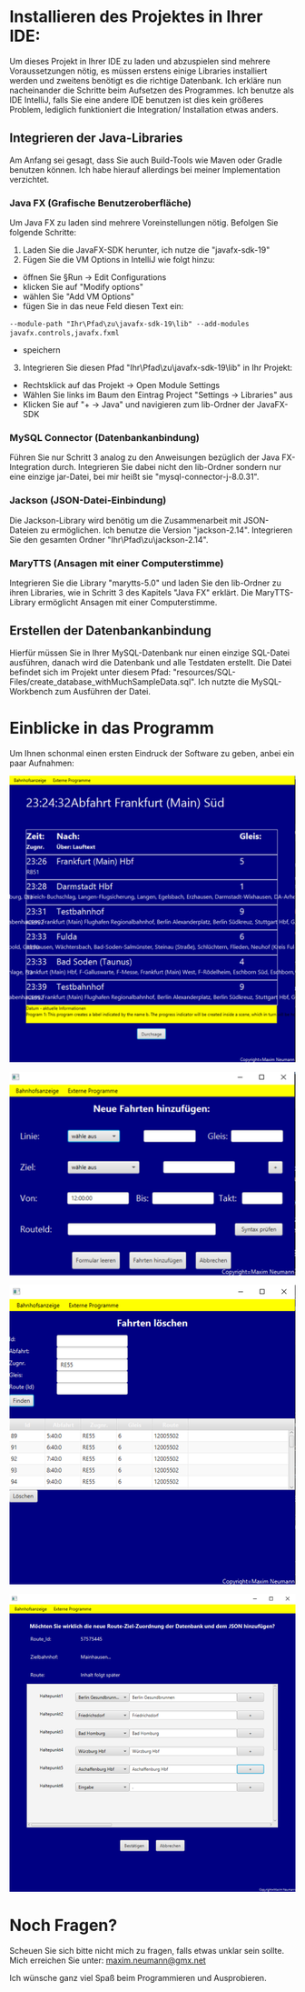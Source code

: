 # Installieren des Projektes in Ihrer IDE:

Um dieses Projekt in Ihrer IDE zu laden und abzuspielen sind mehrere Voraussetzungen nötig, es müssen erstens einige Libraries installiert werden und zweitens benötigt es die richtige Datenbank. Ich erkläre nun nacheinander die Schritte beim Aufsetzen des Programmes.
Ich benutze als IDE IntelliJ, falls Sie eine andere IDE benutzen ist dies kein größeres Problem, lediglich funktioniert die Integration/ Installation etwas anders.

## Integrieren der Java-Libraries

Am Anfang sei gesagt, dass Sie auch Build-Tools wie Maven oder Gradle benutzen können. Ich habe hierauf allerdings bei meiner Implementation verzichtet.

### Java FX (Grafische Benutzeroberfläche)

Um Java FX zu laden sind mehrere Voreinstellungen nötig. Befolgen Sie folgende Schritte:
1. Laden Sie die JavaFX-SDK herunter, ich nutze die "javafx-sdk-19"
2. Fügen Sie die VM Options in IntelliJ wie folgt hinzu:
- öffnen Sie §Run -> Edit Configurations
- klicken Sie auf "Modify options"
- wählen Sie "Add VM Options"
- fügen Sie in das neue Feld diesen Text ein:
```
--module-path "Ihr\Pfad\zu\javafx-sdk-19\lib" --add-modules javafx.controls,javafx.fxml
```
- speichern
3. Integrieren Sie diesen Pfad "Ihr\Pfad\zu\javafx-sdk-19\lib" in Ihr Projekt:
- Rechtsklick auf das Projekt -> Open Module Settings
- Wählen Sie links im Baum den Eintrag Project "Settings -> Libraries" aus
- Klicken Sie auf "+ -> Java" und navigieren zum lib-Ordner der JavaFX-SDK

### MySQL Connector (Datenbankanbindung)

Führen Sie nur Schritt 3 analog zu den Anweisungen bezüglich der Java FX-Integration durch.
Integrieren Sie dabei nicht den lib-Ordner sondern nur eine einzige jar-Datei, bei mir heißt sie "mysql-connector-j-8.0.31".

### Jackson (JSON-Datei-Einbindung)

Die Jackson-Library wird benötig um die Zusammenarbeit mit JSON-Dateien zu ermöglichen.
Ich benutze die Version "jackson-2.14". Integrieren Sie den gesamten Ordner "Ihr\Pfad\zu\jackson-2.14".

### MaryTTS (Ansagen mit einer Computerstimme)

Integrieren Sie die Library "marytts-5.0" und laden Sie den lib-Ordner zu ihren Libraries, wie in Schritt 3 des Kapitels "Java FX" erklärt.
Die MaryTTS-Library ermöglicht Ansagen mit einer Computerstimme.

## Erstellen der Datenbankanbindung

Hierfür müssen Sie in Ihrer MySQL-Datenbank nur einen einzige SQL-Datei ausführen, danach wird die Datenbank und alle Testdaten erstellt.
Die Datei befindet sich im Projekt unter diesem Pfad: "resources/SQL-Files/create_database_withMuchSampleData.sql".
Ich nutzte die MySQL-Workbench zum Ausführen der Datei.

# Einblicke in das Programm

Um Ihnen schonmal einen ersten Eindruck der Software zu geben, anbei ein paar Aufnahmen:

![Bild kann nicht geladen werden](resources/img/forReadMe/bahnhofsanzeige.png?raw=true)

![Bild kann nicht geladen werden](resources/img/forReadMe/fahrtenhinzufuegen.png?raw=true)

![Bild kann nicht geladen werden](resources/img/forReadMe/fahrtenverwalten.png?raw=true)

![Bild kann nicht geladen werden](resources/img/forReadMe/zwischenhalte.png?raw=true)

# Noch Fragen?

Scheuen Sie sich bitte nicht mich zu fragen, falls etwas unklar sein sollte.
Mich erreichen Sie unter: maxim.neumann@gmx.net

Ich wünsche ganz viel Spaß beim Programmieren und Ausprobieren.